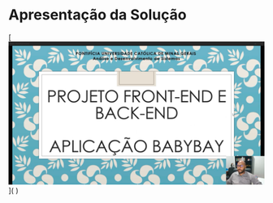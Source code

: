 # Apresentação da Solução

[![thumbnail](https://github.com/ICEI-PUC-Minas-PMV-ADS/pmv-ads-2022-1-e2-proj-int-t2-babybay/blob/24e4a8b60aabbba945290ec3db6def505a63be5c/image-readme/Video-humbnail.png)](
<a href="https://www.youtube.com/watch?v=OZXhwpcdUhk" target="_blank"></a>)

